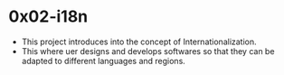 # 0x02-i18n
- This project introduces into the concept of Internationalization.
- This where uer designs and develops softwares so that they can be adapted to different languages and regions.